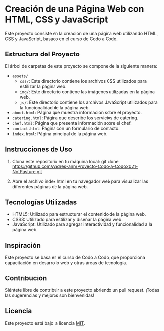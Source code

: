 # Creación de una Página Web con HTML, CSS y JavaScript

Este proyecto consiste en la creación de una página web utilizando HTML, CSS y JavaScript, basado en el curso de Codo a Codo.

## Estructura del Proyecto

El árbol de carpetas de este proyecto se compone de la siguiente manera:

- `assets/`
  - `css/`: Este directorio contiene los archivos CSS utilizados para estilizar la página web.
  - `img/`: Este directorio contiene las imágenes utilizadas en la página web.
  - `js/`: Este directorio contiene los archivos JavaScript utilizados para la funcionalidad de la página web.
- `about.html`: Página que muestra información sobre el proyecto.
- `catering.html`: Página que describe los servicios de catering.
- `chef.html`: Página que presenta información sobre el chef.
- `contact.html`: Página con un formulario de contacto.
- `index.html`: Página principal de la página web.

## Instrucciones de Uso

1. Clona este repositorio en tu máquina local: git clone https://github.com/Andres-ann/Proyecto-Codo-a-Codo2021-NotPasture.git

2. Abre el archivo index.html en tu navegador web para visualizar las diferentes páginas de la página web.

## Tecnologías Utilizadas

- HTML5: Utilizado para estructurar el contenido de la página web.
- CSS3: Utilizado para estilizar y diseñar la página web.
- JavaScript: Utilizado para agregar interactividad y funcionalidad a la página web.

## Inspiración

Este proyecto se basa en el curso de Codo a Codo, que proporciona capacitación en desarrollo web y otras áreas de tecnología.

## Contribución

Siéntete libre de contribuir a este proyecto abriendo un pull request. ¡Todas las sugerencias y mejoras son bienvenidas!

## Licencia

Este proyecto está bajo la licencia [MIT](LICENSE).


